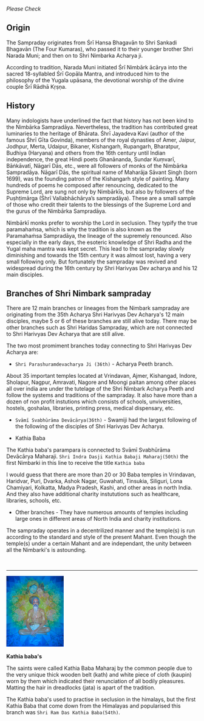 *Please Check*
## Origin

The Sampraday originates from Śrī Hansa Bhagavān to Shri Sankadi Bhagavān (The Four Kumaras), who passed it to their younger brother Shri Narada Muni; and then on to Shri Nimbarka Acharya ji. 

According to tradition, Narada Muni initiated Śrī Nimbārk ācārya into the sacred 18-syllabled Śrī Gopāla Mantra, and introduced him to the philosophy of the Yugala upāsana, the devotional worship of the divine couple Śrī Rādhā Kṛṣṇa. 

## History

Many indologists have underlined the fact that history has not been kind to the Nimbārka Sampradāya. Nevertheless, the tradition has contributed great luminaries to the heritage of Bhārata. Śhrī Jayadeva Kavi (author of the famous Śhrī Gīta Govinda), members of the royal dynasties of Amer, Jaipur, Jodhpur, Merta, Udaipur, Bikaner, Kishangarh, Rupangarh, Bharatpur, Budhiya (Haryana) and others from the 16th century until Indian independence, the great Hindi poets Ghanānanda, Sundar Kuṃvarī, Bāṅkāvatī, Nāgarī Dās, etc., were all followers of monks of the Nimbārka Sampradāya. Nāgarī Dās, the spiritual name of Maharāja Sāvant Singh (born 1699), was the founding patron of the Kishangarh style of painting. Many hundreds of poems he composed after renouncing, dedicated to the Supreme Lord, are sung not only by Nimbārkīs, but also by followers of the Puṣhṭimārga (Śhrī Vallabhāchārya’s sampradāya). These are a small sample of those who credit their talents to the blessings of the Supreme Lord and the gurus of the Nimbārka Sampradāya.

Nimbārkī monks prefer to worship the Lord in seclusion. They typify the true paramahaṁsa, which is why the tradition is also known as the Paramahaṁsa Sampradāya, the lineage of the supremely renounced. Also especially in the early days, the esoteric knowledge of Shri Radha and the Yugal maha mantra was kept secret. This lead to the sampraday slowly diminishing and towards the 15th century it was almost lost, having a very small following only. But fortunately the sampraday was revived and widespread during the 16th century by Shri Harivyas Dev acharya and his 12 main disciples.

## Branches of Shri Nimbark sampraday

There are 12 main branches or lineages from the Nimbark sampraday are originating from the 35th Acharya Shri Harivyas Dev Acharya's 12 main disciples, maybe 5 or 6 of these branches are still alive today. There may be other branches such as Shri Haridas Sampraday, which are not connected to Shri Harivyas Dev Acharya that are still alive.

The two most promiment branches today connecting to Shri Harivyas Dev Acharya are:
- `Shri Parashuramdevacharya Ji (36th)` -  Acharya Peeth branch. 

About 35 important temples located at Vrindavan, Ajmer, Kishangad, Indore, Sholapur, Nagpur, Amravati, Nagore and Moongi paitan among other places all over india are under the tutelage of the Shri Nimbark Acharya Peeth and follow the systems and traditions of the sampraday. It also have more than a dozen of non profit instutions which consists of schools, unviversities, hostels, goshalas, libraries, printing press, medical dispensary, etc.

- `Svāmī Svabhūrāma Devācārya(36th)` - Swamiji had the largest following of the following of the disciples of Shri Harivyas Dev Acharya.

- Kathia Baba

The Kathia baba's parampara is connected to Svāmī Svabhūrāma Devācārya Maharaji. `Shri Indra Dasji Kathia Babaji Maharaj(50th)` the first Nimbarki in this line to receive the title `Kathia baba`

I would guess that there are more than 20 or 30 Baba temples in Vrindavan, Haridvar, Puri, Dvarka, Ashok Nagar, Guwahati, Tinsukia, Siliguri, Lona Chamiyari, Kolkatta, Madya Pradesh, Kashi, and other areas in north India. And they also have additional charity instututions such as healthcare, libraries, schools, etc.

- Other branches - They have numerous amounts of temples including large ones in different areas of North India and charity institutions.

The sampraday operates in a decentrilized manner and the temple(s) is run according to the standard and style of the present Mahant. Even though the temple(s) under a certain Mahant and are independant, the unity between all the Nimbarki's is astounding.

<img sarc="images/nimbark/kathia_baba.jpg" width=20% height=20%>

---- 

<img src="images/nimbark/avadh_behari_das_kathia_baba_painting_2.jpg" width=30% height=30%>

**Kathia baba's**

The saints were called Kathia Baba Maharaj by the common people due to the very unique thick wooden belt (kath) and white piece of cloth (kaupin) worn by them which indicated their renunciation of all bodily pleasures. Matting the hair in dreadlocks (jata) is apart of the tradition.

The Kathia baba's used to practise in seclusion in the himalays, but the first Kathia Baba that come down from the Himalayas and popularised this branch was `Shri Ram Das Kathia Baba(54th)`. 
